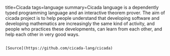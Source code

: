 title=Cicada
tags=language
summary=Cicada language is a dependently typed programming language and an interactive theorem prover. The aim of cicada project is to help people understand that developing software and developing mathematics are increasingly the same kind of activity, and people who practices these developments, can learn from each other, and help each other in very good ways.
~~~~~~

[Source](https://github.com/cicada-lang/cicada)

